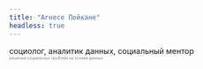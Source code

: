```yaml
---
title: "Агнесе Пойкане"
headless: true
---
```


социолог, аналитик данных, социальный ментор
</br>
<span style="color: grey; font-size:0.5em;">решение социальных проблем на основе данных</span>







